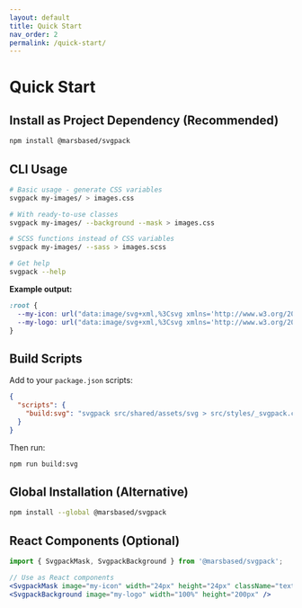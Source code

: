 ```yaml
---
layout: default
title: Quick Start
nav_order: 2
permalink: /quick-start/
---
```


# Quick Start

## Install as Project Dependency (Recommended)

```bash
npm install @marsbased/svgpack
```

## CLI Usage

```bash
# Basic usage - generate CSS variables
svgpack my-images/ > images.css

# With ready-to-use classes
svgpack my-images/ --background --mask > images.css

# SCSS functions instead of CSS variables
svgpack my-images/ --sass > images.scss

# Get help
svgpack --help
```

**Example output:**
```css
:root {
  --my-icon: url("data:image/svg+xml,%3Csvg xmlns='http://www.w3.org/2000/svg'...");
  --my-logo: url("data:image/svg+xml,%3Csvg xmlns='http://www.w3.org/2000/svg'...");
}
```

## Build Scripts

Add to your `package.json` scripts:
```json
{
  "scripts": {
    "build:svg": "svgpack src/shared/assets/svg > src/styles/_svgpack.css --mask --background",
  }
}
```

Then run:
```bash
npm run build:svg
```

## Global Installation (Alternative)

```bash
npm install --global @marsbased/svgpack
```

## React Components (Optional)

```jsx
import { SvgpackMask, SvgpackBackground } from '@marsbased/svgpack';

// Use as React components
<SvgpackMask image="my-icon" width="24px" height="24px" className="text-blue-500" />
<SvgpackBackground image="my-logo" width="100%" height="200px" />
```
